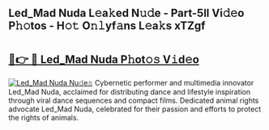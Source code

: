 ## Led_Mad Nuda L𝚎a𝚔ed N𝚞𝚍e - Part-5ll Vi𝚍𝚎o P𝚑𝚘tos - H𝚘𝚝 O𝚗𝚕yf𝚊ns L𝚎a𝚔s xTZgf

# <h2><a href="http://kfa998.oniu.top/?m=Led_Mad+Nuda">🔗👉 🔴 Led_Mad Nuda P𝚑ot𝚘𝚜 V𝚒d𝚎o</a></h2>

[![Led_Mad Nuda Nu𝚍e𝚜](https://i.imgur.com/0qMVB7G.gif)](http://kfa998.oniu.top/?m=Led_Mad+Nuda)
Cybernetic performer and multimedia innovator Led_Mad Nuda, acclaimed for distributing dance and lifestyle inspiration through viral dance sequences and compact films. Dedicated animal rights advocate Led_Mad Nuda, celebrated for their passion and efforts to protect the rights of animals.  
